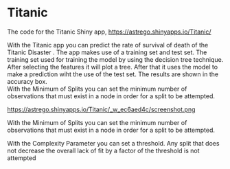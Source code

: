 # Titanic
The code for the Titanic Shiny app, https://astrego.shinyapps.io/Titanic/


With the Titanic app you can predict the rate of survival of death of the Titanic Disaster . The app makes use of a training set and test set. The training set used for training the model by using the decision tree technique. After selecting the features it will plot a tree. After that it uses the model to make a prediction wiht the use of the test set. The results are shown in the accuracy box.  
With the Minimum of Splits you can set the minimum number of observations that must exist in a node in order for a split to be attempted. 


https://astrego.shinyapps.io/Titanic/_w_ec6aed4c/screenshot.png


With the Minimum of Splits you can set the minimum number of observations that must exist in a node in order for a split to be attempted. 

With the Complexity Parameter you can set a threshold. Any split that does not decrease the overall lack of fit by a factor of the threshold is not attempted

